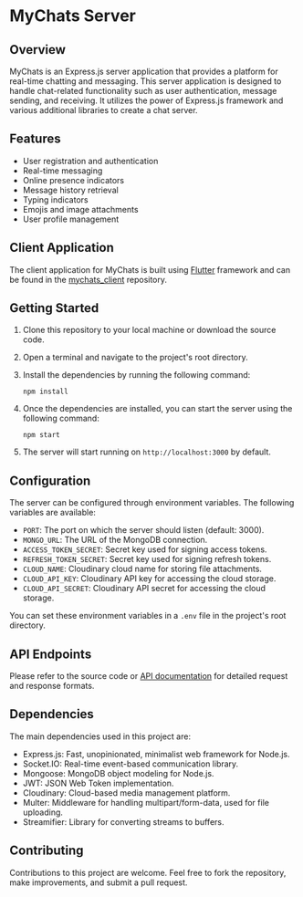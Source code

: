 # MyChats Server

## Overview
MyChats is an Express.js server application that provides a platform for real-time chatting and messaging. This server application is designed to handle chat-related functionality such as user authentication, message sending, and receiving. It utilizes the power of Express.js framework and various additional libraries to create a chat server.

## Features
- User registration and authentication
- Real-time messaging
- Online presence indicators
- Message history retrieval
- Typing indicators
- Emojis and image attachments
- User profile management

## Client Application
The client application for MyChats is built using [Flutter](https://flutter.dev/) framework and can be found in the [mychats_client](https://github.com/hardikroongta8/mychats_client) repository.

## Getting Started
1. Clone this repository to your local machine or download the source code.
2. Open a terminal and navigate to the project's root directory.
3. Install the dependencies by running the following command:

   ```
   npm install
   ```
4. Once the dependencies are installed, you can start the server using the following command:
   
   ```
   npm start
   ```
5. The server will start running on `http://localhost:3000` by default.

## Configuration
The server can be configured through environment variables. The following variables are available:

- `PORT`: The port on which the server should listen (default: 3000).
- `MONGO_URL`: The URL of the MongoDB connection.
- `ACCESS_TOKEN_SECRET`: Secret key used for signing access tokens.
- `REFRESH_TOKEN_SECRET`: Secret key used for signing refresh tokens.
- `CLOUD_NAME`: Cloudinary cloud name for storing file attachments.
- `CLOUD_API_KEY`: Cloudinary API key for accessing the cloud storage.
- `CLOUD_API_SECRET`: Cloudinary API secret for accessing the cloud storage.

You can set these environment variables in a `.env` file in the project's root directory.

## API Endpoints
Please refer to the source code or [API documentation](https://documenter.getpostman.com/view/21951680/2s93zH1eJB) for detailed request and response formats.

## Dependencies
The main dependencies used in this project are:
- Express.js: Fast, unopinionated, minimalist web framework for Node.js.
- Socket.IO: Real-time event-based communication library.
- Mongoose: MongoDB object modeling for Node.js.
- JWT: JSON Web Token implementation.
- Cloudinary: Cloud-based media management platform.
- Multer: Middleware for handling multipart/form-data, used for file uploading.
- Streamifier: Library for converting streams to buffers.

## Contributing
Contributions to this project are welcome. Feel free to fork the repository, make improvements, and submit a pull request.
